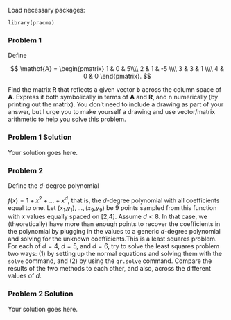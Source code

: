 Load necessary packages:

    library(pracma)

### Problem 1

Define

$$
\mathbf{A} = \begin{pmatrix} 1 & 0 & 5\\\\ 2 & 1 & -5 \\\\ 3 & 3 & 1 \\\\ 4 & 0 & 0 \end{pmatrix}.
$$

Find the matrix **R** that reflects a given vector **b** across the
column space of **A**. Express it both symbolically in terms of **A**
and **R**, and n numerically (by printing out the matrix). You don’t
need to include a drawing as part of your answer, but I urge you to make
yourself a drawing and use vector/matrix arithmetic to help you solve
this problem.

### Problem 1 Solution

Your solution goes here.

### Problem 2

Define the *d*-degree polynomial

*f*(*x*) = 1 + *x*<sup>2</sup> + … + *x*<sup>*d*</sup>,
that is, the *d*-degree polynomial with all coefficients equal to one.
Let
(*x*<sub>1</sub>,*y*<sub>1</sub>), …, (*x*<sub>9</sub>,*y*<sub>9</sub>)
be 9 points sampled from this function with *x* values equally spaced on
\[2,4\]. Assume *d* &lt; 8. In that case, we (theoretically) have more
than enough points to recover the coefficients in the polynomial by
plugging in the values to a generic *d*-degree polynomial and solving
for the unknown coefficients.This is a least squares problem. For each
of *d* = 4, *d* = 5, and *d* = 6, try to solve the least squares problem
two ways: (1) by setting up the normal equations and solving them with
the `solve` command, and (2) by using the `qr.solve` command. Compare
the results of the two methods to each other, and also, across the
different values of *d*.

### Problem 2 Solution

Your solution goes here.
